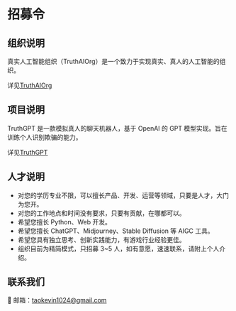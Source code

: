 # 招募令

## 组织说明

真实人工智能组织（TruthAIOrg）是一个致力于实现真实、真人的人工智能的组织。

详见[TruthAIOrg](https://github.com/TruthAIOrg)

## 项目说明

TruthGPT 是一款模拟真人的聊天机器人，基于 OpenAI 的 GPT 模型实现。旨在训练个人识别欺骗的能力。

详见[TruthGPT](https://github.com/TruthAIOrg/truthgpt)

## 人才说明

- 对您的学历专业不限，可以擅长产品、开发、运营等领域，只要是人才，大门为您开。
- 对您的工作地点和时间没有要求，只要有贡献，在哪都可以。
- 希望您擅长 Python、Web 开发。
- 希望您擅长 ChatGPT、Midjourney、Stable Diffusion 等 AIGC 工具。
- 希望您具有独立思考、创新实践能力，有游戏行业经验更佳。
- 组织目前为精简模式，只招募 3~5 人，如有意愿，速速联系，请附上个人介绍。

## 联系我们

📮 邮箱：taokevin1024@gmail.com
